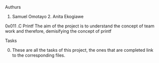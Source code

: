 Authurs

1. Samuel Omotayo 2. Anita Ekogiawe

0x011 .C Printf
The aim of the project is to understand the concept of team work and therefore, demisifying the concept of printf

Tasks

0. These are all the tasks of this project, the ones that are completed link to the corresponding files.
